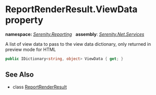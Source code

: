 # ReportRenderResult.ViewData property
**namespace:** *[Serenity.Reporting](../../README.md#serenity.reporting-namespace)*   **assembly**: *[Serenity.Net.Services](../../README.md)*

A list of view data to pass to the view data dictionary, only returned in preview mode for HTML

```csharp
public IDictionary<string, object> ViewData { get; }
```

## See Also

* class [ReportRenderResult](../ReportRenderResult.md)